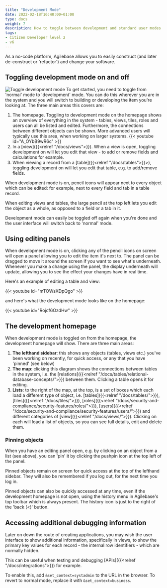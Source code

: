 ```yaml
---
title: "Development Mode"
date: 2022-02-18T16:40:00+01:00
type: docs
weight: 7
description: How to toggle between development and standard user modes
tags:
- Citizen Developer level 2
- v6
---
```

As a no-code platform, Agilebase allows you to easily construct (and later de-construct or 'refactor') and change your software.

## Toggling development mode on and off
![Toggle development mode](/toggle-build-mode.png)
To get started, you need to toggle from 'normal' mode to 'development' mode. You can do this wherever you are in the system and you will switch to building or developing the item you're looking at. The three main areas this covers are:
1. The homepage. Toggling to development mode on the homepage shows an overview of everything in the system - tables, views, tiles, roles and users can all be listed and edited. Furthermore, the connections between different objects can be shown. More advanced users will typically use this area, when working on larger systems. {{< youtube id="A_OYbB9wR6c" >}}
2. In a [view]({{<relref "/docs/views">}}). When a view is open, toggling development on will let you edit that view - to add or remove fields and calculations for example.
3. When viewing a record from a [table]({{<relref "/docs/tables">}}>), toggling development on will let you edit that table, e.g. to add/remove fields.

When development mode is on, pencil icons will appear next to every object which can be edited: for example, next to every field and tab in a table record.

When editing views and tables, the large pencil at the top left lets you edit the object as a whole, as opposed to a field or a tab in it.

Development mode can easily be toggled off again when you're done and the user interface will switch back to 'normal' mode.

## Using editing panels
When development mode is on, clicking any of the pencil icons on screen will open a panel allowing you to edit the item it's next to. The panel can be dragged to move it around the screen if you want to see what's underneath. Whenever you make a change using the panel, the display underneath will update, allowing you to see the effect your changes have in real time.

Here's an example of editing a table and view:

{{< youtube id="mTOWsXDpQgo" >}}

and here's what the development mode looks like on the homepage:

{{< youtube id="Rojcf6OzdHw" >}}

## The development homepage
When development mode is toggled on from the homepage, the development homepage will show. There are three main areas:
1. **The lefthand sidebar**: this shows any objects (tables, views etc.) you've been working on recently, for quick access, or any that you have 'pinned' (see below)
2. **The map**: clicking this diagram shows the connections between tables in the system, i.e. the [relations]({{<relref "/docs/tables/relational-database-concepts/">}}) between them. Clicking a table opens it for editing.
3. **Lists**: to the right of the map, at the top, is a set of boxes which each load a different type of object, i.e. [tables]({{<relref "/docs/tables/">}}), [tiles]({{<relref "/docs/tiles/">}}), [roles]({{<relref "/docs/security-and-compliance/security-features/roles/">}}), [users]({{<relref "/docs/security-and-compliance/security-features/users/">}}) and different categories of [view]({{<relref "/docs/views/">}}). Clicking on each will load a list of objects, so you can see full details, edit and delete them.

### Pinning objects
When you have an editing panel open, e.g. by clicking on an object from a list (see above), you can 'pin' it by clicking the pushpin icon at the top left of the panel.

Pinned objects remain on screen for quick access at the top of the lefthand sidebar. They will also be remembered if you log out, for the next time you log in.

Pinned objects can also be quickly accessed at any time, even if the development homepage is not open, using the history menu in Agilebase's top toolbar which is always present. The history icon is just to the right of the 'back (&lt;)' button.

## Accessing additional debugging information

Later on down the route of creating applications, you may wish the user interface to show additional information, specifically in views, to show the primary key values for each record - the internal row identifiers - which are normally hidden.

This can be useful when testing and debugging [APIs]({{<relref "/docs/integrations">}}) for example.

To enable this, add `&set_context=systadmin` to the URL in the browser. To revert to normal mode, replace it with `&set_context=business`.
